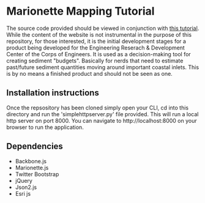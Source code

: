 # Marionette Mapping Tutorial

The source code provided should be viewed in conjunction with [this tutorial](http://rgeob.com/TODO). While the content of the website is not instrumental in the purpose of this repository, for those interested, it is the initial development stages for a product being developed for the Engineering Reserach & Development Center of the Corps of Engineers. It is used as a decision-making tool for creating sediment "budgets". Basically for nerds that need to estimate past/future sediment quantities moving around important coastal inlets. This is by no means a finished product and should not be seen as one.

## Installation instructions

Once the repsository has been cloned simply open your CLI, cd into this directory and run the 'simplehttpserver.py' file provided. This will run a local http server on port 8000. You can navigate to http://localhost:8000 on your browser to run the application.

## Dependencies
- Backbone.js
- Marionette.js
- Twitter Bootstrap
- jQuery
- Json2.js
- Esri js